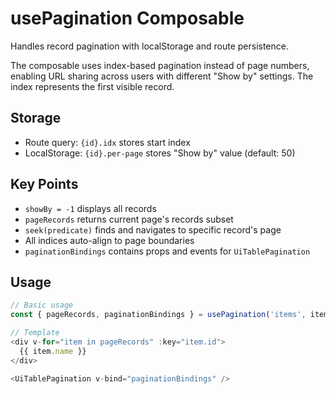 # usePagination Composable

Handles record pagination with localStorage and route persistence.

The composable uses index-based pagination instead of page numbers, enabling URL sharing across users with different "Show by" settings. The index represents the first visible record.

## Storage

- Route query: `{id}.idx` stores start index
- LocalStorage: `{id}.per-page` stores "Show by" value (default: 50)

## Key Points

- `showBy = -1` displays all records
- `pageRecords` returns current page's records subset
- `seek(predicate)` finds and navigates to specific record's page
- All indices auto-align to page boundaries
- `paginationBindings` contains props and events for `UiTablePagination`

## Usage

```typescript
// Basic usage
const { pageRecords, paginationBindings } = usePagination('items', items)

// Template
<div v-for="item in pageRecords" :key="item.id">
  {{ item.name }}
</div>

<UiTablePagination v-bind="paginationBindings" />
```
